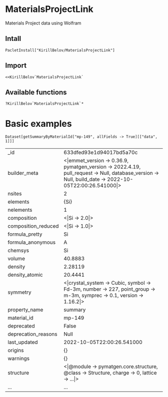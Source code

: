 # MaterialsProjectLink
Materials Project data using Wolfram

## Intall

```wolfram
PacletInstall["KirillBelov/MaterialsProjectLink"]
```

## Import

```wolfram
<<KirillBelov`MaterialsProjectLink`
```

## Available functions

```wolfram
?KirillBelov`MaterialsProjectLink`*
```

# Basic examples

```wolfram
Dataset[getSummaryByMaterialId["mp-149", allFields -> True][["data", 1]]]
```

|||
|---|---|
|_id|633dfed93e1d94017bd5a70c|
|builder_meta|<\|emmet_version -> 0.36.9, pymatgen_version -> 2022.4.19, pull_request -> Null, database_version -> Null, build_date -> 2022-10-05T22:00:26.541000\|>|
|nsites|2|
|elements|{Si}|
|nelements|1|
|composition|<\|Si -> 2.0\|>|
|composition_reduced|<\|Si -> 1.0\|>|
|formula_pretty|Si|
|formula_anonymous|A|
|chemsys|Si|
|volume|40.8883|
|density|2.28119|
|density_atomic|20.4441|
|symmetry|<\|crystal_system -> Cubic, symbol -> Fd-3m, number -> 227, point_group -> m-3m, symprec -> 0.1, version -> 1.16.2\|>|
|property_name|summary|
|material_id|mp-149|
|deprecated|False|
|deprecation_reasons|Null|
|last_updated|2022-10-05T22:00:26.541000|
|origins|{}|
|warnings|{}|
|structure|<\|@module -> pymatgen.core.structure, @class -> Structure, charge -> 0, lattice -> ...\|>|
|...|...|
